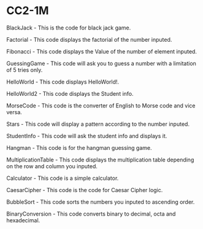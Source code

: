 # CC2-1M

BlackJack - This is the code for black jack game.

Factorial - This code displays the factorial of the number inputed.

Fibonacci - This code displays the Value of the number of element inputed.

GuessingGame - This code will ask you to guess a number with a limitation of 5 tries only.

HelloWorld - This code displays HelloWorld!.

HelloWorld2 - This code displays the Student info.

MorseCode - This code is the converter of English to Morse code and vice versa.

Stars - This code will display a pattern according to the number inputed.

StudentInfo - This code will ask the student info and displays it.

Hangman - This code is for the hangman guessing game.

MultiplicationTable - This code displays the multiplication table depending on the row and column you inputed.

Calculator - This code is a simple calculator.

CaesarCipher - This code is the code for Caesar Cipher logic.

BubbleSort - This code sorts the numbers you inputed to ascending order.

BinaryConversion - This code converts binary to decimal, octa and hexadecimal.
